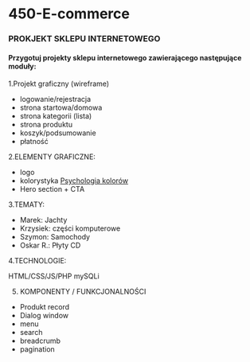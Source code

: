 # 450-E-commerce

### PROKJEKT SKLEPU INTERNETOWEGO

#### Przygotuj projekty sklepu internetowego zawierającego następujące moduły:

1.Projekt graficzny (wireframe)
   
- logowanie/rejestracja
- strona startowa/domowa
- strona kategorii (lista)
- strona produktu
- koszyk/podsumowanie
- płatność

2.ELEMENTY GRAFICZNE:
   
- logo
- kolorystyka [Psychologia kolorów](https://fdc.org.pl/ciekawostki/psychologia-kolorow/#:~:text=W%20tym%20artykule%20zg%C5%82%C4%99bimy%20tajemnice%20psychologii%20kolor%C3%B3w%2C%20odkrywaj%C4%85c,sposoby%20na%20wykorzystanie%20ich%20mocy%20w%20codziennym%20%C5%BCyciu.)
- Hero section + CTA

3.TEMATY:

- Marek: Jachty
- Krzysiek: części komputerowe
- Szymon: Samochody
- Oskar R.: Płyty CD

4.TECHNOLOGIE:

HTML/CSS/JS/PHP
mySQLi

5. KOMPONENTY / FUNKCJONALNOŚCI

- Produkt record
- Dialog window
- menu
- search
- breadcrumb
- pagination
